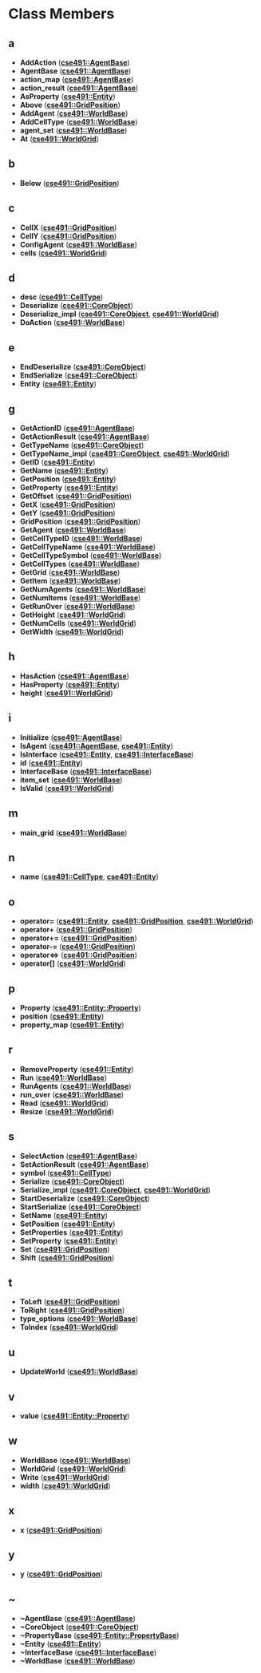 
# Class Members



## a

* **AddAction** ([**cse491::AgentBase**](classcse491_1_1_agent_base.md))
* **AgentBase** ([**cse491::AgentBase**](classcse491_1_1_agent_base.md))
* **action\_map** ([**cse491::AgentBase**](classcse491_1_1_agent_base.md))
* **action\_result** ([**cse491::AgentBase**](classcse491_1_1_agent_base.md))
* **AsProperty** ([**cse491::Entity**](classcse491_1_1_entity.md))
* **Above** ([**cse491::GridPosition**](classcse491_1_1_grid_position.md))
* **AddAgent** ([**cse491::WorldBase**](classcse491_1_1_world_base.md))
* **AddCellType** ([**cse491::WorldBase**](classcse491_1_1_world_base.md))
* **agent\_set** ([**cse491::WorldBase**](classcse491_1_1_world_base.md))
* **At** ([**cse491::WorldGrid**](classcse491_1_1_world_grid.md))


## b

* **Below** ([**cse491::GridPosition**](classcse491_1_1_grid_position.md))


## c

* **CellX** ([**cse491::GridPosition**](classcse491_1_1_grid_position.md))
* **CellY** ([**cse491::GridPosition**](classcse491_1_1_grid_position.md))
* **ConfigAgent** ([**cse491::WorldBase**](classcse491_1_1_world_base.md))
* **cells** ([**cse491::WorldGrid**](classcse491_1_1_world_grid.md))


## d

* **desc** ([**cse491::CellType**](structcse491_1_1_cell_type.md))
* **Deserialize** ([**cse491::CoreObject**](classcse491_1_1_core_object.md))
* **Deserialize\_impl** ([**cse491::CoreObject**](classcse491_1_1_core_object.md), [**cse491::WorldGrid**](classcse491_1_1_world_grid.md))
* **DoAction** ([**cse491::WorldBase**](classcse491_1_1_world_base.md))


## e

* **EndDeserialize** ([**cse491::CoreObject**](classcse491_1_1_core_object.md))
* **EndSerialize** ([**cse491::CoreObject**](classcse491_1_1_core_object.md))
* **Entity** ([**cse491::Entity**](classcse491_1_1_entity.md))


## g

* **GetActionID** ([**cse491::AgentBase**](classcse491_1_1_agent_base.md))
* **GetActionResult** ([**cse491::AgentBase**](classcse491_1_1_agent_base.md))
* **GetTypeName** ([**cse491::CoreObject**](classcse491_1_1_core_object.md))
* **GetTypeName\_impl** ([**cse491::CoreObject**](classcse491_1_1_core_object.md), [**cse491::WorldGrid**](classcse491_1_1_world_grid.md))
* **GetID** ([**cse491::Entity**](classcse491_1_1_entity.md))
* **GetName** ([**cse491::Entity**](classcse491_1_1_entity.md))
* **GetPosition** ([**cse491::Entity**](classcse491_1_1_entity.md))
* **GetProperty** ([**cse491::Entity**](classcse491_1_1_entity.md))
* **GetOffset** ([**cse491::GridPosition**](classcse491_1_1_grid_position.md))
* **GetX** ([**cse491::GridPosition**](classcse491_1_1_grid_position.md))
* **GetY** ([**cse491::GridPosition**](classcse491_1_1_grid_position.md))
* **GridPosition** ([**cse491::GridPosition**](classcse491_1_1_grid_position.md))
* **GetAgent** ([**cse491::WorldBase**](classcse491_1_1_world_base.md))
* **GetCellTypeID** ([**cse491::WorldBase**](classcse491_1_1_world_base.md))
* **GetCellTypeName** ([**cse491::WorldBase**](classcse491_1_1_world_base.md))
* **GetCellTypeSymbol** ([**cse491::WorldBase**](classcse491_1_1_world_base.md))
* **GetCellTypes** ([**cse491::WorldBase**](classcse491_1_1_world_base.md))
* **GetGrid** ([**cse491::WorldBase**](classcse491_1_1_world_base.md))
* **GetItem** ([**cse491::WorldBase**](classcse491_1_1_world_base.md))
* **GetNumAgents** ([**cse491::WorldBase**](classcse491_1_1_world_base.md))
* **GetNumItems** ([**cse491::WorldBase**](classcse491_1_1_world_base.md))
* **GetRunOver** ([**cse491::WorldBase**](classcse491_1_1_world_base.md))
* **GetHeight** ([**cse491::WorldGrid**](classcse491_1_1_world_grid.md))
* **GetNumCells** ([**cse491::WorldGrid**](classcse491_1_1_world_grid.md))
* **GetWidth** ([**cse491::WorldGrid**](classcse491_1_1_world_grid.md))


## h

* **HasAction** ([**cse491::AgentBase**](classcse491_1_1_agent_base.md))
* **HasProperty** ([**cse491::Entity**](classcse491_1_1_entity.md))
* **height** ([**cse491::WorldGrid**](classcse491_1_1_world_grid.md))


## i

* **Initialize** ([**cse491::AgentBase**](classcse491_1_1_agent_base.md))
* **IsAgent** ([**cse491::AgentBase**](classcse491_1_1_agent_base.md), [**cse491::Entity**](classcse491_1_1_entity.md))
* **IsInterface** ([**cse491::Entity**](classcse491_1_1_entity.md), [**cse491::InterfaceBase**](classcse491_1_1_interface_base.md))
* **id** ([**cse491::Entity**](classcse491_1_1_entity.md))
* **InterfaceBase** ([**cse491::InterfaceBase**](classcse491_1_1_interface_base.md))
* **item\_set** ([**cse491::WorldBase**](classcse491_1_1_world_base.md))
* **IsValid** ([**cse491::WorldGrid**](classcse491_1_1_world_grid.md))


## m

* **main\_grid** ([**cse491::WorldBase**](classcse491_1_1_world_base.md))


## n

* **name** ([**cse491::CellType**](structcse491_1_1_cell_type.md), [**cse491::Entity**](classcse491_1_1_entity.md))


## o

* **operator=** ([**cse491::Entity**](classcse491_1_1_entity.md), [**cse491::GridPosition**](classcse491_1_1_grid_position.md), [**cse491::WorldGrid**](classcse491_1_1_world_grid.md))
* **operator+** ([**cse491::GridPosition**](classcse491_1_1_grid_position.md))
* **operator+=** ([**cse491::GridPosition**](classcse491_1_1_grid_position.md))
* **operator-=** ([**cse491::GridPosition**](classcse491_1_1_grid_position.md))
* **operator&lt;=&gt;** ([**cse491::GridPosition**](classcse491_1_1_grid_position.md))
* **operator[]** ([**cse491::WorldGrid**](classcse491_1_1_world_grid.md))


## p

* **Property** ([**cse491::Entity::Property**](structcse491_1_1_entity_1_1_property.md))
* **position** ([**cse491::Entity**](classcse491_1_1_entity.md))
* **property\_map** ([**cse491::Entity**](classcse491_1_1_entity.md))


## r

* **RemoveProperty** ([**cse491::Entity**](classcse491_1_1_entity.md))
* **Run** ([**cse491::WorldBase**](classcse491_1_1_world_base.md))
* **RunAgents** ([**cse491::WorldBase**](classcse491_1_1_world_base.md))
* **run\_over** ([**cse491::WorldBase**](classcse491_1_1_world_base.md))
* **Read** ([**cse491::WorldGrid**](classcse491_1_1_world_grid.md))
* **Resize** ([**cse491::WorldGrid**](classcse491_1_1_world_grid.md))


## s

* **SelectAction** ([**cse491::AgentBase**](classcse491_1_1_agent_base.md))
* **SetActionResult** ([**cse491::AgentBase**](classcse491_1_1_agent_base.md))
* **symbol** ([**cse491::CellType**](structcse491_1_1_cell_type.md))
* **Serialize** ([**cse491::CoreObject**](classcse491_1_1_core_object.md))
* **Serialize\_impl** ([**cse491::CoreObject**](classcse491_1_1_core_object.md), [**cse491::WorldGrid**](classcse491_1_1_world_grid.md))
* **StartDeserialize** ([**cse491::CoreObject**](classcse491_1_1_core_object.md))
* **StartSerialize** ([**cse491::CoreObject**](classcse491_1_1_core_object.md))
* **SetName** ([**cse491::Entity**](classcse491_1_1_entity.md))
* **SetPosition** ([**cse491::Entity**](classcse491_1_1_entity.md))
* **SetProperties** ([**cse491::Entity**](classcse491_1_1_entity.md))
* **SetProperty** ([**cse491::Entity**](classcse491_1_1_entity.md))
* **Set** ([**cse491::GridPosition**](classcse491_1_1_grid_position.md))
* **Shift** ([**cse491::GridPosition**](classcse491_1_1_grid_position.md))


## t

* **ToLeft** ([**cse491::GridPosition**](classcse491_1_1_grid_position.md))
* **ToRight** ([**cse491::GridPosition**](classcse491_1_1_grid_position.md))
* **type\_options** ([**cse491::WorldBase**](classcse491_1_1_world_base.md))
* **ToIndex** ([**cse491::WorldGrid**](classcse491_1_1_world_grid.md))


## u

* **UpdateWorld** ([**cse491::WorldBase**](classcse491_1_1_world_base.md))


## v

* **value** ([**cse491::Entity::Property**](structcse491_1_1_entity_1_1_property.md))


## w

* **WorldBase** ([**cse491::WorldBase**](classcse491_1_1_world_base.md))
* **WorldGrid** ([**cse491::WorldGrid**](classcse491_1_1_world_grid.md))
* **Write** ([**cse491::WorldGrid**](classcse491_1_1_world_grid.md))
* **width** ([**cse491::WorldGrid**](classcse491_1_1_world_grid.md))


## x

* **x** ([**cse491::GridPosition**](classcse491_1_1_grid_position.md))


## y

* **y** ([**cse491::GridPosition**](classcse491_1_1_grid_position.md))


## ~

* **~AgentBase** ([**cse491::AgentBase**](classcse491_1_1_agent_base.md))
* **~CoreObject** ([**cse491::CoreObject**](classcse491_1_1_core_object.md))
* **~PropertyBase** ([**cse491::Entity::PropertyBase**](structcse491_1_1_entity_1_1_property_base.md))
* **~Entity** ([**cse491::Entity**](classcse491_1_1_entity.md))
* **~InterfaceBase** ([**cse491::InterfaceBase**](classcse491_1_1_interface_base.md))
* **~WorldBase** ([**cse491::WorldBase**](classcse491_1_1_world_base.md))




